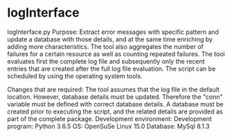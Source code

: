 # logInterface
logInterface.py
Purpose: Extract error messages with specific pattern and update a database with those details, and at the same time enriching by adding more characteristics. The tool also aggregates the number of failures for a certain resource as well as counting repeated failures. The tool evaluates first the complete log file and subsequently only the recent entries that are created after the full log file evaluation. The script can be scheduled by using the operating system tools.

Changes that are required: The tool assumes that the log file in the default location. However, database details must be updated. Therefore the "conn" variable must be defined with correct database details. A database must be created prior to executing the script, and the related details are provided as part of the complete package.
Development environment: 
Development program: Python 3.6.5
OS: OpenSuSe Linux 15.0
Database: MySql 8.1.3
